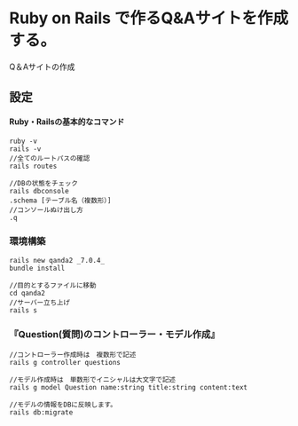 
# Ruby on Rails で作るQ&Aサイトを作成する。
Q＆Aサイトの作成
## 設定
#### Ruby・Railsの基本的なコマンド
```:コマンドプロンプト
ruby -v
rails -v
//全てのルートパスの確認
rails routes

//DBの状態をチェック
rails dbconsole
.schema [テーブル名（複数形）]
//コンソールぬけ出し方
.q
```

### 環境構築
```:コマンドプロンプト
rails new qanda2 _7.0.4_
bundle install
```
```:コマンドプロンプト
//目的とするファイルに移動
cd qanda2
//サーバー立ち上げ
rails s
```

### 『Question(質問)のコントローラー・モデル作成』
```:コマンドプロンプト
//コントローラー作成時は　複数形で記述
rails g controller questions

//モデル作成時は　単数形でイニシャルは大文字で記述
rails g model Question name:string title:string content:text

//モデルの情報をDBに反映します。
rails db:migrate
```
